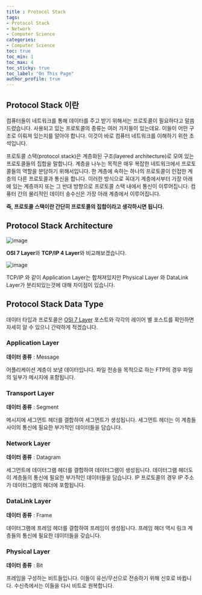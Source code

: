 ```yaml
---
title : Protocol Stack
tags:
- Protocol Stack
- Network
- Computer Science
categories:
- Computer Science
toc: true
toc_min: 1
toc_max: 4
toc_sticky: true
toc_label: "On This Page"
author_profile: true
---  
```


## Protocol Stack 이란

컴퓨터들이 네트워크를 통해 데이터를 주고 받기 위해서는 프로토콜이 필요하다고 말씀 드렸습니다. 사용되고 있는 프로토콜의 종류는 여러 가지들이 있는데요. 이들이 어떤 구조로 이뤄져 있는지를 알아야 합니다. 이것이 바로 컴퓨터 네트워크를 이해하기 위한 초석입니다.

프로토콜 스택(protocol stack)은 계층화된 구조(layered architecture)로 모여 있는 프로토콜들의 집합을 말합니다. 계층을 나누는 목적은 매우 복잡한 네트워크에서 프로토콜들의 역할을 분담하기 위해서입니다. 한 계층에 속하는 하나의 프로토콜이 인접한 계층의 다른 프로토콜과 통신을 합니다. 이러한 방식으로 꼭대기 계층에서부터 가장 아래에 있는 계층까지 또는 그 반대 방향으로 프로토콜 스택 내에서 통신이 이루어집니다. 컴퓨터 간의 물리적인 데이터 송수신은 가장 아래 계층에서 이루어집니다.

**즉, 프로토콜 스택이란 간단히 프로토콜의 집합이라고 생각하시면 됩니다.**

## Protocol Stack Architecture

![image](https://user-images.githubusercontent.com/44635266/68398142-a1000f00-01b7-11ea-9594-d46ba678a6ae.png)

**OSI 7 Layer**와 **TCP/IP 4 Layer**와 비교해보겠습니다.

![image](https://user-images.githubusercontent.com/44635266/68398144-a198a580-01b7-11ea-8ad5-ca71735fad7a.png)

TCP/IP 와 같이 Application Layer는 합쳐져있지만 Physical Layer 와 DataLink Layer가 분리되있는것에 대해 차이점이 있습니다.

## Protocol Stack Data Type

데이터 타입과 프로토콜은 [OSI 7 Layer](/osi-layer) 포스트와 각각의 레이어 별 포스트를 확인하면 자세히 알 수 있으니 간략하게 적겠습니다.

### Application Layer

**데이터 종류** : Message
	
어플리케이션 계층이 보낼 데이터입니다. 파일 전송을 목적으로 하는 FTP의 경우 파일의 일부가 메시지에 포함됩니다.

### Transport Layer

**데이터 종류** : Segment

메시지에 세그먼트 헤더를 결합하여 세그먼트가 생성됩니다. 세그먼트 헤더는 이 계층들 사이의 통신에 필요한 부가적인 데이터들을 담습니다.

### Network Layer

**데이터 종류** : Datagram

세그먼트에 데이터그램 헤더를 결합하여 데이터그램이 생성됩니다. 데이터그램 헤더도 이 계층들의 통신에 필요한 부가적인 데이터들을 담습니다. IP 프로토콜의 경우 IP 주소가 데이터그램의 헤더에 포함됩니다.

### DataLink Layer

**데이터 종류** : Frame

데이터그램에 프레임 헤더를 결합하여 프레임이 생성됩니다. 프레임 헤더 역시 링크 계층들의 통신에 필요한 데이터들을 갖습니다.

### Physical Layer

**데이터 종류** : Bit
	
프레임을 구성하는 비트들입니다. 이들이 유선/무선으로 전송하기 위해 신호로 바뀝니다. 수신측에서는 이들을 다시 비트로 원복합니다.

